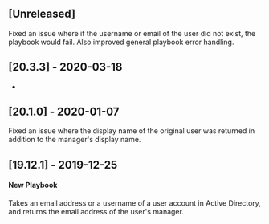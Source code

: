 ## [Unreleased]
Fixed an issue where if the username or email of the user did not exist, the playbook would fail. Also improved general playbook error handling.

## [20.3.3] - 2020-03-18
-

## [20.1.0] - 2020-01-07
Fixed an issue where the display name of the original user was returned in addition to the manager's display name.

## [19.12.1] - 2019-12-25
#### New Playbook
Takes an email address or a username of a user account in Active Directory, and returns the email address of the user's manager.

